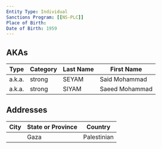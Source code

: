 ```yaml
---
Entity Type: Individual
Sanctions Program: [[NS-PLC]]
Place of Birth: 
Date of Birth: 1959
---
```



## AKAs
| Type | Category | Last Name | First Name |
|------|----------|-----------|------------|
| a.k.a. | strong | SEYAM | Said Mohammad |
| a.k.a. | strong | SIYAM | Saeed Mohammad |



## Addresses
| City | State or Province | Country | 
|------|-------------------|---------|
|  | Gaza | Palestinian |
